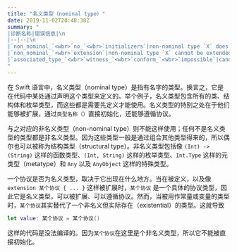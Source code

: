 ```yaml
---
title: "名义类型（nominal type）"
date: 2019-11-02T20:48:38Z
summary: "
|诊断名称|错误信息|\n
|--|--|\n
|`non_nominal_`<wbr>`no_`<wbr>`initializers`|non-nominal type `X` does not support explicit initialization|\n
|`non_nominal_`<wbr>`extension`|non-nominal type `X` cannot be extended|\n
|`associated_type_`<wbr>`witness_`<wbr>`conform_`<wbr>`impossible`|candidate can not infer `X` = `Y` because `Y` is not a nominal type and so can't conform to `Z`|
"
---
```


在 Swift 语言中，名义类型（nominal type）是指有名字的类型。换言之，它是在代码中某处通过声明这个类型来定义的。举个例子，名义类型包含所有的类、结构体和枚举类型，而这些都是需要先定义才能使用。名义类型的特别之处在于他们能够被扩展，通过`类型名称（）`直接初始化，还能够遵循协议。

与之对应的非名义类型（non-nominal type）则不能这样使用；任何不是名义类型的类型都是非名义类型。因为这些类型一般是通过组合其他类型得来的，所以偶尔也可以被称为结构类型（structural type）。非名义类型包括像 `(Int) -> (String)` 这样的函数类型、`(Int, String)` 这样的枚举类型、`Int.Type` 这样的元类型（metatype）和 `Any` 以及 `AnyObject` 这样的特殊类型。

一个协议是否为名义类型，取决于它出现在什么地方。当在被定义，以及像 `extension 某个协议 { ... }` 这样被扩展时，`某个协议` 是一个具体的协议类型，因此它是名义类型，可以被扩展、可以遵循协议。然而，当被用作常量或变量的类型时，`某个协议`其实替代了一个非名义但实际存在（existential）的类型。这就导致

```swift
let value: 某个协议 = 某个协议()
```

这样的代码是没法编译的。因为`某个协议`在这里是个非名义类型，所以它不能被直接初始化。
